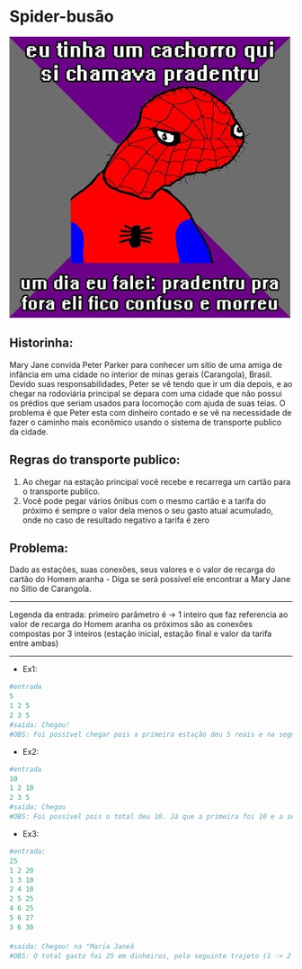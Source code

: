 
Spider-busão 
============

![img](/resources/spider.jpg)
 
Historinha:
-----------
Mary Jane convida Peter Parker para conhecer um sitio de uma amiga de infância em uma cidade no interior de minas gerais (Carangola), Brasil. Devido suas responsabilidades, Peter se vê tendo que ir um dia depois, e ao chegar  na rodoviária principal se depara com uma cidade que não possui os prédios que seriam usados para locomoção com ajuda de suas teias. O problema é que Peter esta  com dinheiro contado e se vê na necessidade de fazer o caminho mais econômico usando o sistema de transporte publico da cidade.
 
Regras do transporte publico:
-----------------------------
1. Ao chegar na estação principal você recebe e recarrega um cartão para o transporte publico.
2. Você pode pegar vários ônibus com o mesmo cartão e a tarifa do próximo é sempre o valor dela menos o seu gasto atual acumulado, onde no caso de resultado negativo a tarifa é zero

Problema:
---------
Dado as estações, suas conexões, seus valores e o valor de recarga do cartão do Homem aranha - Diga se será possível ele encontrar a Mary Jane no Sitio de Carangola.

---
Legenda da entrada:
primeiro parâmetro é -> 1 inteiro que faz referencia ao valor de recarga do Homem aranha
os próximos são as conexões compostas por 3 inteiros (estação inicial, estação final e valor da tarifa entre ambas)

---

* Ex1:
```python
#entrada
5
1 2 5
2 3 5
#saída: Chegou!
#OBS: Foi possível chegar pois a primeira estação deu 5 reais e na segunda o calculo foi 5 - 5 = 0. Logo não foi cobrada taxa.
```
* Ex2:
```python
#entrada
10
1 2 10
2 3 5
#saída: Chegou
#OBS: Foi possível pois o total deu 10. Já que a primeira foi 10 e a segunda o calculo (5 - 10) deu negativo, isentando o homem aranha da tarifa.
```
* Ex3:
```python
#entrada:
25
1 2 20
1 3 10
2 4 10
2 5 25
4 6 25
5 6 27
3 6 30

#saída: Chegou! na "Maria Janeá
#OBS: O total gasto foi 25 em dinheiros, pelo seguinte trajeto (1 -> 2 -> 4 -> 6). Calculo (20 + (10 - 20 = - 10 ou seja fica isento) + (25 - 20 = 5) ) = 25
```
